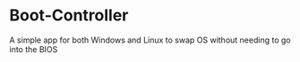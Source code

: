 # Boot-Controller
A simple app for both Windows and Linux to swap OS without needing to go into the BIOS
